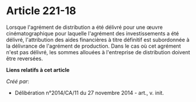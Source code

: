 # Article 221-18

Lorsque l'agrément de distribution a été délivré pour une œuvre cinématographique pour laquelle l'agrément des
investissements a été délivré, l'attribution des aides financières à titre définitif est subordonnée à la délivrance de
l'agrément de production. Dans le cas où cet agrément n'est pas délivré, les sommes allouées à l'entreprise de distribution
doivent être reversées.

**Liens relatifs à cet article**

_Créé par_:

  - Délibération n°2014/CA/11 du 27 novembre 2014 - art., v. init.
